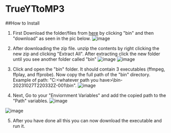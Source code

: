 # TrueYTtoMP3

##How to Install

1. First Download the folder/files from [here](https://drive.google.com/drive/folders/1Xkd6QZQocnWYIHb6Om-vRh5mvJPjeA7T?usp=drive_link) by clicking "bin" and then "download" as seen in the pic below.
![image](https://github.com/InfernoCycle/TrueYTtoMP3/assets/105338348/7a70beac-39ab-4559-961b-12298251ff00)

2. After downloading the zip file. unzip the contents by right clicking the new zip and clicking "Extract All". After extracting click the new folder until you see another folder called "bin"
![image](https://github.com/InfernoCycle/TrueYTtoMP3/assets/105338348/f10f18dc-81b3-4f2a-82e5-d9fc0045b317)
![image](https://github.com/InfernoCycle/TrueYTtoMP3/assets/105338348/e094b2a7-6d28-4fd9-83af-c4e95df37958)

4. Click and open the "bin" folder. It should contain 3 executables (ffmpeg, ffplay, and ffprobe). Now copy the full path of the "bin" directory. Example of path: "C:\<whatever path you have>\bin-20231027T220332Z-001\bin".
![image](https://github.com/InfernoCycle/TrueYTtoMP3/assets/105338348/88dc3de9-a1ef-4ca7-82b3-bd8c46351e8d)

5. Next, Go to your "Enviornment Variables" and add the copied path to the "Path" variables.
![image](https://github.com/InfernoCycle/TrueYTtoMP3/assets/105338348/f9f83ba9-3a10-46fc-b51d-ad03cf8ee24d)

![image](https://github.com/InfernoCycle/TrueYTtoMP3/assets/105338348/b8900c27-59ce-4ba7-ad75-10dfa5392bdc)

5. After you have done all this you can now download the executable and run it.

